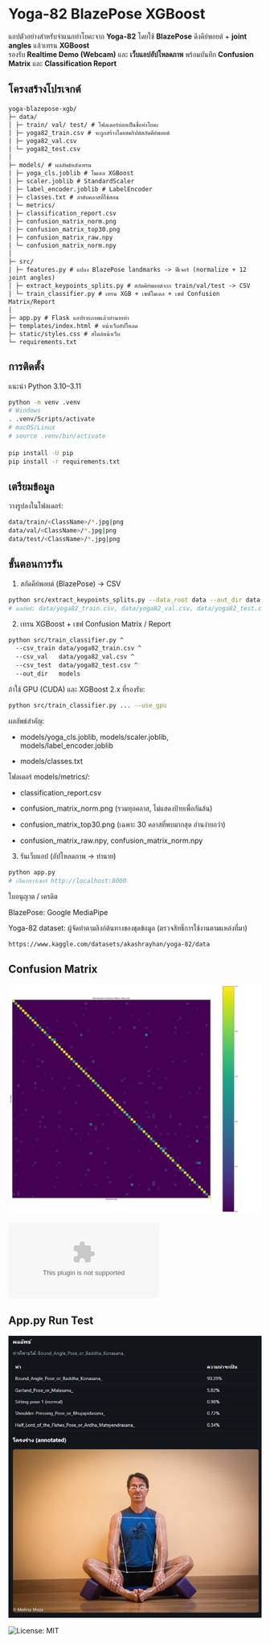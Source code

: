 # Yoga-82 BlazePose XGBoost

แอปตัวอย่างสำหรับจำแนกท่าโยคะจาก **Yoga-82** โดยใช้ **BlazePose** ดึงคีย์พอยต์ + **joint angles** แล้วเทรน **XGBoost**  
รองรับ **Realtime Demo (Webcam)** และ **เว็บแอปอัปโหลดภาพ** พร้อมบันทึก **Confusion Matrix** และ **Classification Report**

## โครงสร้างโปรเจกต์
```plaintext
yoga-blazepose-xgb/
├─ data/
│ ├─ train/ val/ test/ # โฟลเดอร์ย่อยเป็นชื่อท่าโยคะ
│ ├─ yoga82_train.csv # จะถูกสร้างโดยสคริปต์สกัดคีย์พอยต์
│ ├─ yoga82_val.csv
│ └─ yoga82_test.csv
│
├─ models/ # ผลลัพธ์หลังเทรน
│ ├─ yoga_cls.joblib # โมเดล XGBoost
│ ├─ scaler.joblib # StandardScaler
│ ├─ label_encoder.joblib # LabelEncoder
│ ├─ classes.txt # ลำดับคลาสที่ใช้สอน
│ └─ metrics/
│ ├─ classification_report.csv
│ ├─ confusion_matrix_norm.png
│ ├─ confusion_matrix_top30.png
│ ├─ confusion_matrix_raw.npy
│ └─ confusion_matrix_norm.npy
│
├─ src/
│ ├─ features.py # แปลง BlazePose landmarks -> ฟีเจอร์ (normalize + 12 joint angles)
│ ├─ extract_keypoints_splits.py # สกัดคีย์พอยต์จาก train/val/test -> CSV
│ └─ train_classifier.py # เทรน XGB + เซฟโมเดล + เซฟ Confusion Matrix/Report
│
├─ app.py # Flask แอปรายภาพแล้วทำนายท่า
├─ templates/index.html # หน้าเว็บอัปโหลด
├─ static/styles.css # สไตล์หน้าเว็บ
└─ requirements.txt
```
## การติดตั้ง

แนะนำ Python 3.10–3.11

```bash
python -m venv .venv
# Windows
. .venv/Scripts/activate
# macOS/Linux
# source .venv/bin/activate

pip install -U pip
pip install -r requirements.txt
```

## เตรียมข้อมูล
วางรูปลงในโฟลเดอร์:
```bash
data/train/<ClassName>/*.jpg|png
data/val/<ClassName>/*.jpg|png
data/test/<ClassName>/*.jpg|png
```

## ขั้นตอนการรัน
1) สกัดคีย์พอยต์ (BlazePose) -> CSV
```bash
python src/extract_keypoints_splits.py --data_root data --out_dir data
# ผลลัพธ์: data/yoga82_train.csv, data/yoga82_val.csv, data/yoga82_test.csv
```
2) เทรน XGBoost + เซฟ Confusion Matrix / Report
```bash
python src/train_classifier.py ^
  --csv_train data/yoga82_train.csv ^
  --csv_val   data/yoga82_val.csv ^
  --csv_test  data/yoga82_test.csv ^
  --out_dir   models

```
ถ้าใช้ GPU (CUDA) และ XGBoost 2.x ที่รองรับ:
```bash
python src/train_classifier.py ... --use_gpu
```
ผลลัพธ์สำคัญ:

- models/yoga_cls.joblib, models/scaler.joblib, models/label_encoder.joblib

- models/classes.txt

โฟลเดอร์ models/metrics/:

- classification_report.csv

- confusion_matrix_norm.png (รวมทุกคลาส, ไม่แสดงป้ายเพื่อกันล้น)

- confusion_matrix_top30.png (เฉพาะ 30 คลาสที่พบมากสุด อ่านง่ายกว่า)

- confusion_matrix_raw.npy, confusion_matrix_norm.npy

3) รันเว็บแอป (อัปโหลดภาพ -> ทำนาย)
```bash
python app.py
# เปิดเบราว์เซอร์ http://localhost:8000
```

ใบอนุญาต / เครดิต

BlazePose: Google MediaPipe

Yoga-82 dataset: ผู้จัดทำตามลิงก์ต้นทางของชุดข้อมูล (ตรวจสิทธิ์การใช้งานตามแหล่งที่มา)
```bash
https://www.kaggle.com/datasets/akashrayhan/yoga-82/data
```
## Confusion Matrix
![Confusion Matrix Normalized](/models/metrics/confusion_matrix_norm.png)  

![Confusion Matrix Report](models/metrics/classification_report.csv)

## App.py Run Test
![Image showing the classification test.](yoga_test.png)

![License: MIT](https://img.shields.io/badge/License-MIT-yellow.svg)